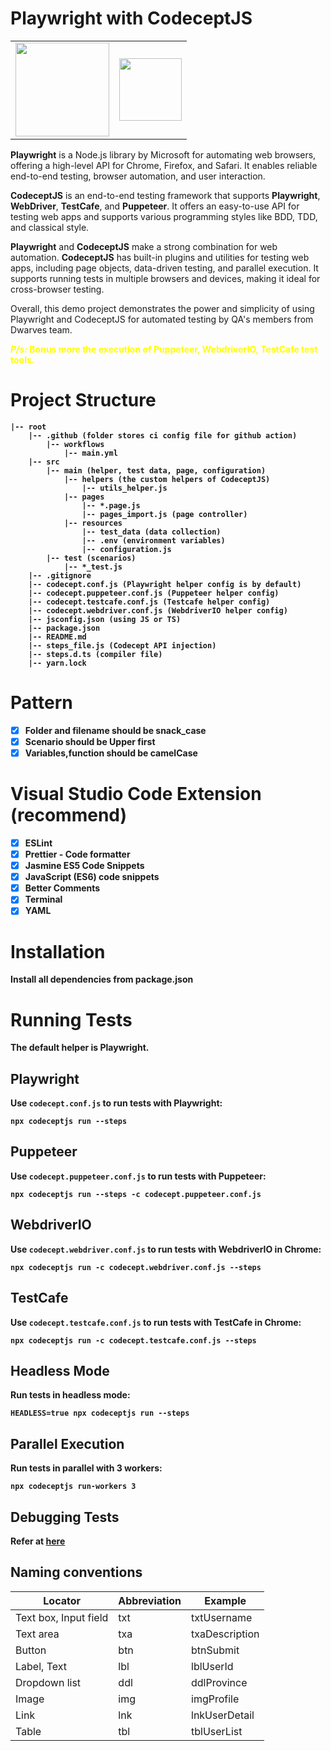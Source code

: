 # Playwright with CodeceptJS

| | |
|-|-|
| <img src="https://playwright.dev/img/playwright-logo.svg" width="150" height="150">  |  <img src="https://codecept.io/logo.svg" style="width:100%" width="100" height="100"> |



**Playwright** is a Node.js library by Microsoft for automating web browsers, offering a high-level API for Chrome, Firefox, and Safari. It enables reliable end-to-end testing, browser automation, and user interaction.

**CodeceptJS** is an end-to-end testing framework that supports **Playwright**, **WebDriver**, **TestCafe**, and **Puppeteer**. It offers an easy-to-use API for testing web apps and supports various programming styles like BDD, TDD, and classical style.

**Playwright** and **CodeceptJS** make a strong combination for web automation. **CodeceptJS** has built-in plugins and utilities for testing web apps, including page objects, data-driven testing, and parallel execution. It supports running tests in multiple browsers and devices, making it ideal for cross-browser testing.

Overall, this demo project demonstrates the power and simplicity of using Playwright and CodeceptJS for automated testing by QA's members from Dwarves team.

<p><span style="color:yellow"><strong><em>P/s:</em> Bonus more the execution of Puppeteer, WebdriverIO, TestCafe test tools.</span></p>

# Project Structure

```
|-- root
    |-- .github (folder stores ci config file for github action)
        |-- workflows
            |-- main.yml
    |-- src
        |-- main (helper, test data, page, configuration)
            |-- helpers (the custom helpers of CodeceptJS)
                |-- utils_helper.js
            |-- pages
                |-- *.page.js
                |-- pages_import.js (page controller)
            |-- resources
                |-- test_data (data collection)
                |-- .env (environment variables)
                |-- configuration.js
        |-- test (scenarios)
            |-- *_test.js
    |-- .gitignore  
    |-- codecept.conf.js (Playwright helper config is by default)
    |-- codecept.puppeteer.conf.js (Puppeteer helper config)
    |-- codecept.testcafe.conf.js (Testcafe helper config)
    |-- codecept.webdriver.conf.js (WebdriverIO helper config)
    |-- jsconfig.json (using JS or TS)
    |-- package.json
    |-- README.md
    |-- steps_file.js (Codecept API injection)
    |-- steps.d.ts (compiler file)
    |-- yarn.lock
```

# Pattern

- [x] Folder and filename should be snack_case
- [x] Scenario should be Upper first
- [x] Variables,function should be camelCase

# Visual Studio Code Extension (recommend)

- [x] ESLint
- [x] Prettier - Code formatter
- [x] Jasmine ES5 Code Snippets
- [x] JavaScript (ES6) code snippets
- [x] Better Comments
- [x] Terminal
- [x] YAML

# Installation

Install all dependencies from **package.json**

# Running Tests

The default helper is Playwright.

## Playwright

Use `codecept.conf.js` to run tests with Playwright:

```
npx codeceptjs run --steps
```

## Puppeteer

Use `codecept.puppeteer.conf.js` to run tests with Puppeteer:

```
npx codeceptjs run --steps -c codecept.puppeteer.conf.js 
```


## WebdriverIO

Use `codecept.webdriver.conf.js` to run tests with WebdriverIO in Chrome:

```
npx codeceptjs run -c codecept.webdriver.conf.js --steps 
```

## TestCafe

Use `codecept.testcafe.conf.js` to run tests with TestCafe in Chrome:

```
npx codeceptjs run -c codecept.testcafe.conf.js --steps 
```

## Headless Mode

Run tests in headless mode:

```
HEADLESS=true npx codeceptjs run --steps
```

## Parallel Execution

Run tests in parallel with 3 workers:

```
npx codeceptjs run-workers 3
```

## Debugging Tests

Refer at [here](https://codecept.io/advanced/#tags)


## Naming conventions

| Locator               | Abbreviation | Example        |
| --------------------- | ------------ | -------------- |
| Text box, Input field | txt          | txtUsername    |
| Text area             | txa          | txaDescription |
| Button                | btn          | btnSubmit      |
| Label, Text           | lbl          | lblUserId      |
| Dropdown list         | ddl          | ddlProvince    |
| Image                 | img          | imgProfile     |
| Link                  | lnk          | lnkUserDetail  |
| Table                 | tbl          | tblUserList    |